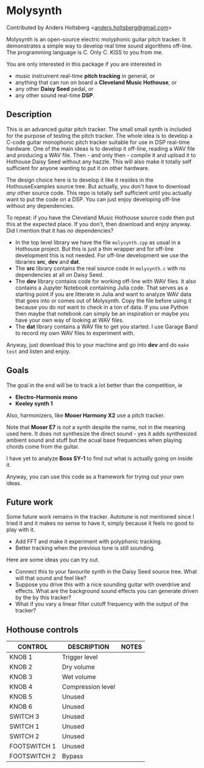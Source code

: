 # Molysynth

Contributed by Anders Holtsberg \<<anders.holtsberg@gmail.com>\>

Molysynth is an open-source electric molyphonic guitar pitch tracker. 
It demonstrates a simple way to develop real time sound algorithms off-line. 
The programming language is C. Only C. KISS to you from me.

You are only interested in this package if you are interested in
   * music instrument real-time __pitch tracking__ in general, or
   * anything that can run on board a __Cleveland Music Hothouse__, or
   * any other __Daisy Seed__ pedal, or
   * any other sound real-time __DSP__.


## Description

This is an advanced guitar pitch tracker. The small small synth is included
for the purpose of testing the pitch tracker.
The whole idea is to develop a C-code guitar monophonic pitch tracker suitable
for use in DSP real-time hardware. One of the main ideas is to 
develop it off-line, reading a WAV file and producing a WAV file. 
Then - and only then -
compile it and upload it to Hothouse Daisy Seed without any hazzle.
This will also make it totally self sufficient for anyone wanting to put it
on other hardware.

The design choice here is to develop it like it resides in the
HothouseExamples source tree.
But actually, you don't have to download _any_ other source code. This repo is
totally self sufficient until you actually want to put the code on a DSP. 
You can just enjoy developing off-line without any dependencies.

To repeat: if you have the Cleveland Music Hothouse source code then put this at the 
expected place. If you don't, then download and enjoy anyway. Did I mention that 
it has _no_ dependencies?

   * In the top level library we have the file `molysynth.cpp` as usual in a
     Hothouse project. But
     this is just a thin wrapper and for off-line development this is not
     needed. For off-line development we use the libraries __src__, __dev__ 
     and __dat__.
   * The __src__ library contains the real source code in `molysynth.c` with
     no dependencies at all on Daisy Seed.
   * The __dev__ library contains code for working off-line with WAV files.
     It also contains a Jupyter Notebook containing Julia code. 
     That serves as a starting point if you are litterate in Julia and want 
     to analyze WAV data that goes into or comes out of Molysynth. Copy the
     file before using it because you do _not_ want to check in a ton of data.
     If you use Python then maybe
     that notebook can simply be an inspiration or maybe you have your own way 
     of looking at WAV files.
   * The __dat__ library contains a WAV file to get you started. I use Garage Band
     to record my own WAV files to experiment with. 

Anyway, just download this to your machine and go into __dev__ and do `make test`
and listen and enjoy. 


## Goals

The goal in the end will be to track a lot better than the competition, ie 

 * __Electro-Harmonix mono__
 * __Keeley synth 1__

Also, harmonizers, like __Mooer Harmony X2__ use a pitch tracker.

Note that __Mooer E7__ is _not_ a synth despite the name, not in the meaning 
used here.
It does not synthesize the direct sound - yes it adds synthesized ambient sound and
stuff but the acual base frequencies when playing chords come from the guitar. 

I have yet to analyze __Boss SY-1__ to find out what is actually going on inside it.

Anyway, you can use this code as a framework for trying out your own ideas.


## Future work

Some future work remains in the tracker. Autotune is not mentioned since I tried it
and it makes no sense to have it, simply because it feels no good to play with it. 

  * Add FFT and make it experiment with polyphonic tracking.
  * Better tracking when the previous tone is still sounding.

Here are some ideas you can try out.

  * Connect this to your favourite synth in the Daisy Seed source tree. What 
    will that sound and feel like?
  * Suppose you drive this with a nice sounding guitar with overdrive and
    effects. What are the background sound effects you can generate driven by the
    by this tracker?
  * What if you vary a linear filter cutoff frequency with the output of the tracker?


## Hothouse controls

| CONTROL | DESCRIPTION | NOTES |
|-|-|-|
| KNOB 1 | Trigger level       |  |
| KNOB 2 | Dry volume          |  |
| KNOB 3 | Wet volume          |  |
| KNOB 4 | Compression level   |  |
| KNOB 5 | Unused              |  |
| KNOB 6 | Unused              |  |
| SWITCH 3 | Unused            |  |
| SWITCH 1 | Unused            |  |
| SWITCH 2 | Unused            |  |
| FOOTSWITCH 1 | Unused        |  |
| FOOTSWITCH 2 | Bypass        |  |
